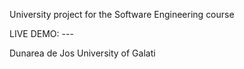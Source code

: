 
University project for the Software Engineering course

LIVE DEMO: ---

Dunarea de Jos University of Galati
